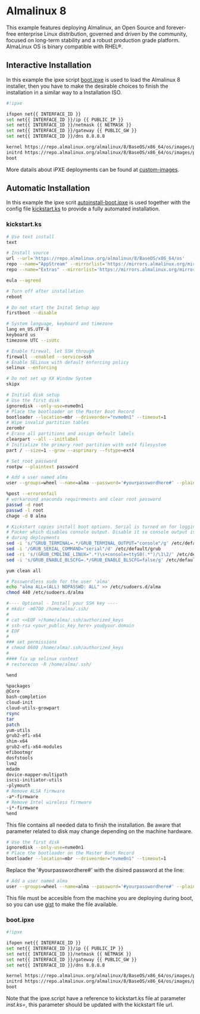 # Almalinux 8

This example features deploying Almalinux, an Open Source and forever-free enterprise Linux distribution, governed and driven by the community, focused on long-term stability and a robust production grade platform. AlmaLinux OS is binary compatible with RHEL®.


Interactive Installation
------------------------

In this example the ipxe script [boot.ipxe](https://github.com/latitudesh/examples/blob/main/custom-image-almalinux-8/boot.ipxe) is used to load the Almalinux 8 installer, then you have to make the desirable choices to finish the installation in a similar way to a Installation ISO.

```bash
#!ipxe

ifopen net{{ INTERFACE_ID }}
set net{{ INTERFACE_ID }}/ip {{ PUBLIC_IP }}
set net{{ INTERFACE_ID }}/netmask {{ NETMASK }}
set net{{ INTERFACE_ID }}/gateway {{ PUBLIC_GW }}
set net{{ INTERFACE_ID }}/dns 8.8.8.8

kernel https://repo.almalinux.org/almalinux/8/BaseOS/x86_64/os/images/pxeboot/vmlinuz inst.repo=https://repo.almalinux.org/almalinux/8/BaseOS/x86_64/os/ initrd=initrd.img modprobe.blacklist=rndis_host net.ifnames=0 biosdevname=0 ip={{ PUBLIC_IP }}::{{ PUBLIC_GW }}:{{ NETMASK }}::eth{{ INTERFACE_ID }}:off:8.8.8.8
initrd https://repo.almalinux.org/almalinux/8/BaseOS/x86_64/os/images/pxeboot/initrd.img
boot
```

More datails about iPXE deployments can be found at [custom-images](https://www.latitude.sh/docs/servers/custom-images).



Automatic Installation
----------------------

In this example the ipxe scrit [autoinstall-boot.ipxe](https://github.com/latitudesh/examples/blob/main/custom-image-almalinux-8/autoinstall-boot.ipxe) is used together with the config file [kickstart.ks](https://github.com/latitudesh/examples/blob/main/custom-image-almalinux-8/kickstart.ks) to provide a fully automated installation.


### kickstart.ks

```bash
# Use text install
text

# Install source
url --url='https://repo.almalinux.org/almalinux/8/BaseOS/x86_64/os'
repo --name="AppStream" --mirrorlist='https://mirrors.almalinux.org/mirrorlist/8/appstream'
repo --name="Extras" --mirrorlist='https://mirrors.almalinux.org/mirrorlist/8/extras'

eula --agreed

# Turn off after installation
reboot

# Do not start the Inital Setup app
firstboot --disable

# System language, keyboard and timezone
lang en_US.UTF-8
keyboard us
timezone UTC --isUtc

# Enable firewal, let SSH through
firewall --enabled --service=ssh
# Enable SELinux with default enforcing policy
selinux --enforcing

# Do not set up XX Window System
skipx

# Initial disk setup
# Use the first disk
ignoredisk --only-use=nvme0n1
# Place the bootloader on the Master Boot Record
bootloader --location=mbr --driveorder="nvme0n1" --timeout=1
# Wipe invalid partition tables
zerombr
# Erase all partitions and assign default labels
clearpart --all --initlabel
# Initialize the primary root partition with ext4 filesystem
part / --size=1 --grow --asprimary --fstype=ext4

# Set root password
rootpw --plaintext password

# Add a user named alma
user --groups=wheel --name=alma --password='#yourpasswordhere#' --plaintext --gecos='alma'

%post --erroronfail
# workaround anaconda requirements and clear root password
passwd -d root
passwd -l root
chage -d 0 alma

# Kickstart copies install boot options. Serial is turned on for logging with
# Packer which disables console output. Disable it so console output is shown
# during deployments
sed -i 's/^GRUB_TERMINAL=.*/GRUB_TERMINAL_OUTPUT="console"/g' /etc/default/grub
sed -i '/GRUB_SERIAL_COMMAND="serial"/d' /etc/default/grub
sed -ri 's/(GRUB_CMDLINE_LINUX=".*)\s+console=ttyS0(.*")/\1\2/' /etc/default/grub
sed -i 's/GRUB_ENABLE_BLSCFG=.*/GRUB_ENABLE_BLSCFG=false/g' /etc/default/grub

yum clean all

# Passwordless sudo for the user 'alma'
echo "alma ALL=(ALL) NOPASSWD: ALL" >> /etc/sudoers.d/alma
chmod 440 /etc/sudoers.d/alma

#---- Optional - Install your SSH key ----
# mkdir -m0700 /home/alma/.ssh/
#
# cat <<EOF >/home/alma/.ssh/authorized_keys
# ssh-rsa <your_public_key_here> you@your.domain
# EOF
#
### set permissions
# chmod 0600 /home/alma/.ssh/authorized_keys
#
#### fix up selinux context
# restorecon -R /home/alma/.ssh/

%end

%packages
@Core
bash-completion
cloud-init
cloud-utils-growpart
rsync
tar
patch
yum-utils
grub2-efi-x64
shim-x64
grub2-efi-x64-modules
efibootmgr
dosfstools
lvm2
mdadm
device-mapper-multipath
iscsi-initiator-utils
-plymouth
# Remove ALSA firmware
-a*-firmware
# Remove Intel wireless firmware
-i*-firmware
%end
```

This file contains all needed data to finsh the installation. Be aware that parameter related to disk may change depending on the machine hardware. 

```bash
# Use the first disk
ignoredisk --only-use=nvme0n1
# Place the bootloader on the Master Boot Record
bootloader --location=mbr --driveorder="nvme0n1" --timeout=1
```

Replace the '#yourpasswordhere#' with the disired password at the line:

```bash
# Add a user named alma
user --groups=wheel --name=alma --password='#yourpasswordhere#' --plaintext --gecos='alma'
```

This file must be accesible from the machine you are deploying during boot, so you can use [gist](https://gist.github.com/) to make the file available.

### boot.ipxe

```bash
#!ipxe

ifopen net{{ INTERFACE_ID }}
set net{{ INTERFACE_ID }}/ip {{ PUBLIC_IP }}
set net{{ INTERFACE_ID }}/netmask {{ NETMASK }}
set net{{ INTERFACE_ID }}/gateway {{ PUBLIC_GW }}
set net{{ INTERFACE_ID }}/dns 8.8.8.8

kernel https://repo.almalinux.org/almalinux/8/BaseOS/x86_64/os/images/pxeboot/vmlinuz inst.repo=https://repo.almalinux.org/almalinux/8/BaseOS/x86_64/os/ inst.ks=https://github.com/latitudesh/examples/blob/main/custom-image-almalinux-8/kickstart.ks initrd=initrd.img modprobe.blacklist=rndis_host net.ifnames=0 biosdevname=0 ip={{ PUBLIC_IP }}::{{ PUBLIC_GW }}:{{ NETMASK }}::eth{{ INTERFACE_ID }}:off:8.8.8.8
initrd https://repo.almalinux.org/almalinux/8/BaseOS/x86_64/os/images/pxeboot/initrd.img
boot
```

Note that the ipxe.script have a reference to kickstart.ks file at parameter *inst.ks=*, this parameter should be updated with the kickstart file url.



